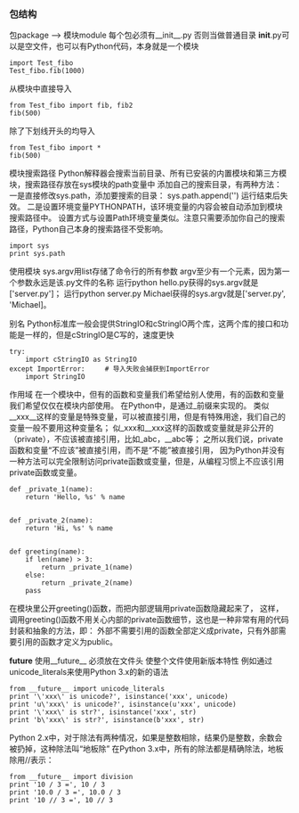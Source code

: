 ### 包结构
包package --> 模块module
每个包必须有__init__.py 否则当做普通目录
__init__.py可以是空文件，也可以有Python代码，本身就是一个模块

    import Test_fibo
    Test_fibo.fib(1000)

从模块中直接导入

    from Test_fibo import fib, fib2
    fib(500)

除了下划线开头的均导入

    from Test_fibo import *
    fib(500)

模块搜索路径
Python解释器会搜索当前目录、所有已安装的内置模块和第三方模块，搜索路径存放在sys模块的path变量中
添加自己的搜索目录，有两种方法：
一是直接修改sys.path，添加要搜索的目录： sys.path.append('')  运行结束后失效。
二是设置环境变量PYTHONPATH，该环境变量的内容会被自动添加到模块搜索路径中。
设置方式与设置Path环境变量类似。注意只需要添加你自己的搜索路径，Python自己本身的搜索路径不受影响。

    import sys
    print sys.path

使用模块
sys.argv用list存储了命令行的所有参数 argv至少有一个元素，因为第一个参数永远是该.py文件的名称
运行python hello.py获得的sys.argv就是['server.py']；
运行python server.py Michael获得的sys.argv就是['server.py', 'Michael]。

别名
Python标准库一般会提供StringIO和cStringIO两个库，这两个库的接口和功能是一样的，但是cStringIO是C写的，速度更快

    try:
        import cStringIO as StringIO
    except ImportError:     # 导入失败会捕获到ImportError
        import StringIO


作用域
在一个模块中，但有的函数和变量我们希望给别人使用，有的函数和变量我们希望仅仅在模块内部使用。
在Python中，是通过_前缀来实现的。
类似__xxx__这样的变量是特殊变量，可以被直接引用，但是有特殊用途，我们自己的变量一般不要用这种变量名；
似_xxx和__xxx这样的函数或变量就是非公开的（private），不应该被直接引用，比如_abc，__abc等；
之所以我们说，private函数和变量“不应该”被直接引用，而不是“不能”被直接引用，
因为Python并没有一种方法可以完全限制访问private函数或变量，但是，从编程习惯上不应该引用private函数或变量。

    def _private_1(name):
        return 'Hello, %s' % name
    
    
    def _private_2(name):
        return 'Hi, %s' % name


    def greeting(name):
        if len(name) > 3:
            return _private_1(name)
        else:
            return _private_2(name)
        pass
在模块里公开greeting()函数，而把内部逻辑用private函数隐藏起来了，
这样，调用greeting()函数不用关心内部的private函数细节，这也是一种非常有用的代码封装和抽象的方法，即：
外部不需要引用的函数全部定义成private，只有外部需要引用的函数才定义为public。


__future__
使用__future__ 必须放在文件头 使整个文件使用新版本特性
例如通过unicode_literals来使用Python 3.x的新的语法

    from __future__ import unicode_literals
    print '\'xxx\' is unicode?', isinstance('xxx', unicode)
    print 'u\'xxx\' is unicode?', isinstance(u'xxx', unicode)
    print '\'xxx\' is str?', isinstance('xxx', str)
    print 'b\'xxx\' is str?', isinstance(b'xxx', str)

Python 2.x中，对于除法有两种情况，如果是整数相除，结果仍是整数，余数会被扔掉，这种除法叫“地板除”
在Python 3.x中，所有的除法都是精确除法，地板除用//表示：

    from __future__ import division
    print '10 / 3 =', 10 / 3
    print '10.0 / 3 =', 10.0 / 3
    print '10 // 3 =', 10 // 3
